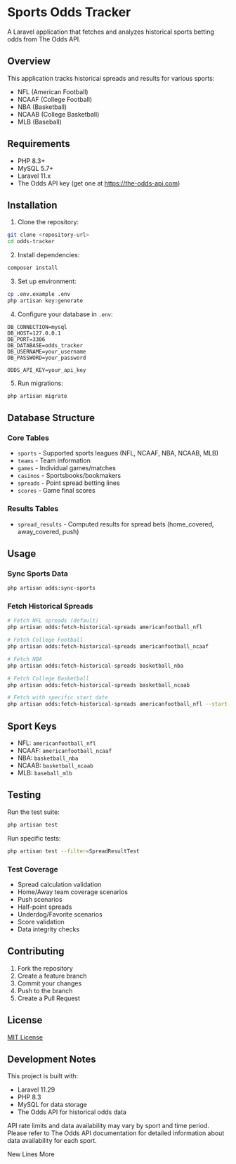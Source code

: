 # Sports Odds Tracker

A Laravel application that fetches and analyzes historical sports betting odds from The Odds API.

## Overview

This application tracks historical spreads and results for various sports:
- NFL (American Football)
- NCAAF (College Football)
- NBA (Basketball)
- NCAAB (College Basketball)
- MLB (Baseball)

## Requirements

- PHP 8.3+
- MySQL 5.7+
- Laravel 11.x
- The Odds API key (get one at https://the-odds-api.com)

## Installation

1. Clone the repository:
```bash
git clone <repository-url>
cd odds-tracker
```

2. Install dependencies:
```bash
composer install
```

3. Set up environment:
```bash
cp .env.example .env
php artisan key:generate
```

4. Configure your database in `.env`:
```env
DB_CONNECTION=mysql
DB_HOST=127.0.0.1
DB_PORT=3306
DB_DATABASE=odds_tracker
DB_USERNAME=your_username
DB_PASSWORD=your_password

ODDS_API_KEY=your_api_key
```

5. Run migrations:
```bash
php artisan migrate
```

## Database Structure

### Core Tables
- `sports` - Supported sports leagues (NFL, NCAAF, NBA, NCAAB, MLB)
- `teams` - Team information
- `games` - Individual games/matches
- `casinos` - Sportsbooks/bookmakers
- `spreads` - Point spread betting lines
- `scores` - Game final scores

### Results Tables
- `spread_results` - Computed results for spread bets (home_covered, away_covered, push)

## Usage

### Sync Sports Data
```bash
php artisan odds:sync-sports
```

### Fetch Historical Spreads
```bash
# Fetch NFL spreads (default)
php artisan odds:fetch-historical-spreads americanfootball_nfl

# Fetch College Football
php artisan odds:fetch-historical-spreads americanfootball_ncaaf

# Fetch NBA
php artisan odds:fetch-historical-spreads basketball_nba

# Fetch College Basketball
php artisan odds:fetch-historical-spreads basketball_ncaab

# Fetch with specific start date
php artisan odds:fetch-historical-spreads americanfootball_nfl --start-date=2023-01-01
```

## Sport Keys
- NFL: `americanfootball_nfl`
- NCAAF: `americanfootball_ncaaf`
- NBA: `basketball_nba`
- NCAAB: `basketball_ncaab`
- MLB: `baseball_mlb`

## Testing

Run the test suite:
```bash
php artisan test
```

Run specific tests:
```bash
php artisan test --filter=SpreadResultTest
```

### Test Coverage
- Spread calculation validation
- Home/Away team coverage scenarios
- Push scenarios
- Half-point spreads
- Underdog/Favorite scenarios
- Score validation
- Data integrity checks

## Contributing

1. Fork the repository
2. Create a feature branch
3. Commit your changes
4. Push to the branch
5. Create a Pull Request

## License

[MIT License](LICENSE.md)

## Development Notes

This project is built with:
- Laravel 11.29
- PHP 8.3
- MySQL for data storage
- The Odds API for historical odds data

API rate limits and data availability may vary by sport and time period. Please refer to The Odds API documentation for detailed information about data availability for each sport.


New Lines
More

